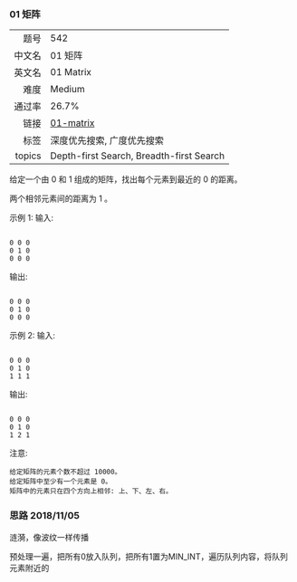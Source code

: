 ### 01 矩阵
|	|	|
|---:|:---|
|题号|542|
|中文名|01 矩阵|
|英文名|01 Matrix|
|难度|Medium|
|通过率|26.7%|
|链接|[01-matrix](https://leetcode-cn.com/problems/01-matrix/description/)|
|标签|深度优先搜索, 广度优先搜索|
|topics|Depth-first Search, Breadth-first Search|


给定一个由 0 和 1 组成的矩阵，找出每个元素到最近的 0 的距离。

两个相邻元素间的距离为 1 。

示例 1: 
输入:

```

0 0 0
0 1 0
0 0 0

```

输出:

```

0 0 0
0 1 0
0 0 0

```

示例 2: 
输入:

```

0 0 0
0 1 0
1 1 1

```

输出:

```

0 0 0
0 1 0
1 2 1

```

注意:

	给定矩阵的元素个数不超过 10000。
	给定矩阵中至少有一个元素是 0。
	矩阵中的元素只在四个方向上相邻: 上、下、左、右。



### 思路 2018/11/05
涟漪，像波纹一样传播

预处理一遍，把所有0放入队列，把所有1置为MIN_INT，遍历队列内容，将队列元素附近的
